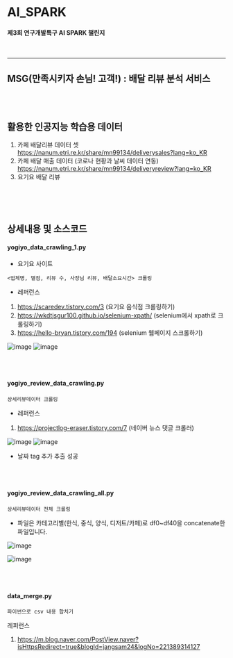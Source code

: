 # AI_SPARK
#### 제3회 연구개발특구 AI SPARK 챌린지
<br>

-------


## MSG(만족시키자 손님! 고객!) : 배달 리뷰 분석 서비스

<br><br>

## 활용한 인공지능 학습용 데이터
1. 카페 배달리뷰 데이터 셋 https://nanum.etri.re.kr/share/mn99134/deliverysales?lang=ko_KR
2. 카페 배달 매출 데이터 (코로나 현황과 날씨 데이터 연동) https://nanum.etri.re.kr/share/mn99134/deliveryreview?lang=ko_KR
3. 요기요 배달 리뷰 

<br><br><br>

## 상세내용 및 소스코드
#### yogiyo_data_crawling_1.py
- 요기요 사이트 
```
<업체명, 별점, 리뷰 수, 사장님 리뷰, 배달소요시간> 크롤링
```
- 레퍼런스
1. https://scaredev.tistory.com/3 (요기요 음식점 크롤링하기)
2. https://wkdtjsgur100.github.io/selenium-xpath/ (selenium에서 xpath로 크롤링하기)
3. https://hello-bryan.tistory.com/194 (selenium 웹페이지 스크롤하기)

![image](https://user-images.githubusercontent.com/57982899/159743870-1c89ca9c-9da3-4913-86a2-640c0d52bfbe.png)
![image](https://user-images.githubusercontent.com/57982899/159744068-ac454b83-3820-4ef2-a558-eab6832da786.png)


<br><br>

#### yogiyo_review_data_crawling.py
```
상세리뷰데이터 크롤링
```
- 레퍼런스
1. https://projectlog-eraser.tistory.com/7 (네이버 뉴스 댓글 크롤러)

![image](https://user-images.githubusercontent.com/57982899/159855283-f6926d2f-e34a-4c11-972f-9dea9b9db0c6.png)
![image](https://user-images.githubusercontent.com/57982899/160955025-3341121e-56a1-46c2-8ba6-7afe479a4b1d.png)

+ 날짜 tag 추가 추출 성공


<br><br>

#### yogiyo_review_data_crawling_all.py
```
상세리뷰데이터 전체 크롤링
```
- 파일은 카테고리별(한식, 중식, 양식, 디저트/카페)로 df0~df40을 concatenate한 파일입니다.

![image](https://user-images.githubusercontent.com/57982899/160058186-320abff3-0a8c-4784-b8f9-c331fafe20a7.png)

![image](https://user-images.githubusercontent.com/57982899/160058218-b3d484e7-c002-4570-b00d-063ae43447c1.png)

<br><br>


#### data_merge.py
```
파이썬으로 csv 내용 합치기
```
레퍼런스
1. https://m.blog.naver.com/PostView.naver?isHttpsRedirect=true&blogId=jangsam24&logNo=221389314127

<br><br>



